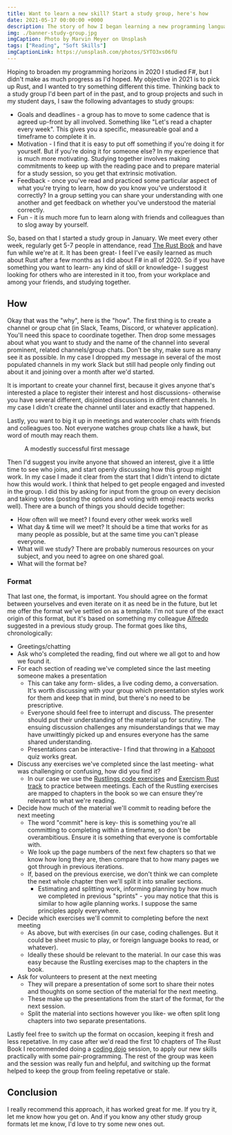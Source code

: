 ```yaml
---
title: Want to learn a new skill? Start a study group, here's how
date: 2021-05-17 00:00:00 +0000
description: The story of how I began learning a new programming language by starting a study group, and you can too
img: ./banner-study-group.jpg
imgCaption: Photo by Marvin Meyer on Unsplash
tags: ["Reading", "Soft Skills"]
imgCaptionLink: https://unsplash.com/photos/SYTO3xs06fU
---
```


Hoping to broaden my programming horizons in 2020 I studied F#, but I didn't make as much progress as I'd hoped. My objective in 2021 is to pick up Rust, and I wanted to try something different this time. Thinking back to a study group I'd been part of in the past, and to group projects and such in my student days, I saw the following advantages to study groups:

* Goals and deadlines - a group has to move to some cadence that is agreed up-front by all involved. Something like "Let's read a chapter every week". This gives you a specific, measureable goal and a timeframe to complete it in.
* Motivation - I find that it is easy to put off something if you're doing it for yourself. But if you're doing it for someone else? In my experience that is much more motivating. Studying together involves making commitments to keep up with the reading pace and to prepare material for a study session, so you get that extrinsic motivation.
* Feedback - once you've read and practiced some particular aspect of what you're trying to learn, how do you know you've understood it correctly? In a group setting you can share your understanding with one another and get feedback on whether you've understood the material correctly.
* Fun - it is much more fun to learn along with friends and colleagues than to slog away by yourself.

So, based on that I started a study group in January. We meet every other week, regularly get 5-7 people in attendance, read [The Rust Book](https://doc.rust-lang.org/book/) and have fun while we're at it. It has been great- I feel I've easily learned as much about Rust after a few months as I did about F# in all of 2020. So if you have something you want to learn- any kind of skill or knowledge- I suggest looking for others who are interested in it too, from your workplace and among your friends, and studying together.

## How

Okay that was the "why", here is the "how". The first thing is to create a channel or group chat (in Slack, Teams, Discord, or whatever application). You'll need this space to coordinate together. Then drop some messages about what you want to study and the name of the channel into several prominent, related channels/group chats. Don't be shy, make sure as many see it as possible. In my case I dropped my message in several of the most populated channels in my work Slack but still had people only finding out about it and joining over a month after we'd started.

It is important to create your channel first, because it gives anyone that's interested a place to register their interest and host discussions- otherwise you have several different, disjointed discussions in different channels. In my case I didn't create the channel until later and exactly that happened.

Lastly, you want to big it up in meetings and watercooler chats with friends and colleagues too. Not everyone watches group chats like a hawk, but word of mouth may reach them.

<figure src="slack-message.png">A modestly successful first message</figure>

Then I'd suggest you invite anyone that showed an interest, give it a little time to see who joins, and start openly discussing how this group might work. In my case I made it clear from the start that I didn't intend to dictate how this would work. I think that helped to get people engaged and invested in the group. I did this by asking for input from the group on every decision and taking votes (posting the options and voting with emoji reacts works well). There are a bunch of things you should decide together:

* How often will we meet? I found every other week works well
* What day & time will we meet? It should be a time that works for as many people as possible, but at the same time you can't please everyone.
* What will we study? There are probably numerous resources on your subject, and you need to agree on one shared goal.
* What will the format be?

### Format

That last one, the format, is important. You should agree on the format between yourselves and even iterate on it as need be in the future, but let me offer the format we've settled on as a template. I'm not sure of the exact origin of this format, but it's based on something my colleague [Alfredo](https://twitter.com/alfredodev) suggested in a previous study group. The format goes like tihs, chronologically:

* Greetings/chatting
* Ask who's completed the reading, find out where we all got to and how we found it.
* For each section of reading we've completed since the last meeting someone makes a presentation
    * This can take any form- slides, a live coding demo, a conversation. It's worth discussing with your group which presentation styles work for them and keep that in mind, but there's no need to be prescriptive.
    * Everyone should feel free to interrupt and discuss. The presenter should put their understanding of the material up for scrutiny. The ensuing discussion challenges any misunderstandings that we may have unwittingly picked up and ensures everyone has the same shared understanding.
    * Presentations can be interactive- I find that throwing in a [Kahooot](https://kahoot.com/) quiz works great.
* Discuss any exercises we've completed since the last meeting- what was challenging or confusing, how did you find it?
    * In our case we use the [Rustlings code exercises](https://github.com/rust-lang/rustlings) and [Exercism Rust track](https://exercism.io/tracks/rust) to practice between meetings. Each of the Rustling exercises are mapped to chapters in the book so we can ensure they're relevant to what we're reading.
* Decide how much of the material we'll commit to reading before the next meeting
    * The word "commit" here is key- this is something you're all committing to completing within a timeframe, so don't be overambitious. Ensure it is something that everyone is comfortable with.
    * We look up the page numbers of the next few chapters so that we know how long they are, then compare that to how many pages we got through in previous iterations.
    * If, based on the previous exercise, we don't think we can complete the next whole chapter then we'll split it into smaller sections.
        * Estimating and splitting work, informing planning by how much we completed in previous "sprints" - you may notice that this is similar to how agile planning works. I suppose the same principles apply everywhere.
* Decide which exercises we'll commit to completing before the next meeting
    * As above, but with exercises (in our case, coding challenges. But it could be sheet music to play, or foreign language books to read, or whatever).
    * Ideally these should be relevant to the material. In our case this was easy because the Rustling exercises map to the chapters in the book.
* Ask for volunteers to present at the next meeting
    * They will prepare a presentation of some sort to share their notes and thoughts on some section of the material for the next meeting.
    * These make up the presentations from the start of the format, for the next session.
    * Split the material into sections however you like- we often split long chapters into two separate presentations.

Lastly feel free to switch up the format on occasion, keeping it fresh and less repetative. In my case after we'd read the first 10 chapters of The Rust Book I recommended doing a [coding dojo](https://codingdojo.org/WhatIsCodingDojo/) session, to apply our new skills practically with some pair-programming. The rest of the group was keen and the session was really fun and helpful, and switching up the format helped to keep the group from feeling repetative or stale.

## Conclusion

I really recommend this approach, it has worked great for me. If you try it, let me know how you get on. And if you know any other study group formats let me know, I'd love to try some new ones out.
